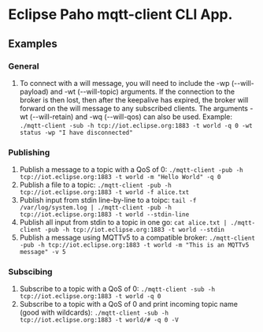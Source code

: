 # Eclipse Paho mqtt-client CLI App.

## Examples

### General
 1. To connect with a will message, you will need to include the -wp (--will-payload) and -wt (--will-topic) arguments. If the connection to the broker is then lost, then after the keepalive has expired, the broker will forward on the will message to any subscribed clients. The arguments -wt (--will-retain) and -wq (--will-qos) can also be used. Example: `./mqtt-client -sub -h tcp://iot.eclipse.org:1883 -t world -q 0 -wt status -wp "I have disconnected"`
 

### Publishing

1. Publish a message to a topic with a QoS of 0: `./mqtt-client -pub -h tcp://iot.eclipse.org:1883 -t world -m "Hello World" -q 0`
2. Publish a file to a topic: `./mqtt-client -pub -h tcp://iot.eclipse.org:1883 -t world -f alice.txt`
3. Publish input from stdin line-by-line to a toipc: `tail -f /var/log/system.log | ./mqtt-client -pub -h tcp://iot.eclipse.org:1883 -t world --stdin-line`
4. Publish all input from stdin to a topic in one go: `cat alice.txt | ./mqtt-client -pub -h tcp://iot.eclipse.org:1883 -t world --stdin`
5. Publish a message using MQTTv5 to a compatible broker: `./mqtt-client -pub -h tcp://iot.eclipse.org:1883 -t world -m "This is an MQTTv5 message" -v 5 `


### Subscibing

1. Subscribe to a topic with a QoS of 0: `./mqtt-client -sub -h tcp://iot.eclipse.org:1883 -t world -q 0`
2. Subscribe to a topic with a QoS of 0 and print incoming topic name (good with wildcards): `./mqtt-client -sub -h tcp://iot.eclipse.org:1883 -t world/# -q 0 -V`

